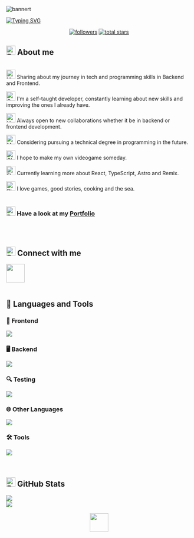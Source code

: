 ![bannert](https://github.com/jigcolapaolo/jigcolapaolo/assets/145474462/957eb932-3613-4a5b-a95b-60cf22edbcf8)

[![Typing SVG](https://readme-typing-svg.demolab.com?font=DotGothic16&size=50&duration=3000&pause=2000&color=1670FF&center=true&vCenter=true&random=false&width=1050&height=60&lines=Hi!+I'm+Juan;Full+Stack+Developer)](https://git.io/typing-svg)

<p align="center">
    <a href="https://github.com/jigcolapaolo?tab=followers">
    <img alt="followers" title="Follow me on Github" src="https://custom-icon-badges.demolab.com/github/followers/jigcolapaolo?color=1dc2ae&labelColor=1aae9c&style=for-the-badge&logo=person-add&label=Follow&logoColor=white"/></a>
  <a href="https://github.com/jigcolapaolo?tab=repositories&sort=stargazers">
    <img alt="total stars" title="Total stars on GitHub" src="https://custom-icon-badges.demolab.com/github/stars/jigcolapaolo?color=f6b26b&style=for-the-badge&labelColor=e69138&logo=star"/></a>
</p>

## <img src="https://raw.githubusercontent.com/Tarikul-Islam-Anik/Animated-Fluent-Emojis/master/Emojis/Travel%20and%20places/Rocket.png" alt="Rocket" width="25" height="25" /> About me

</br><img src="https://raw.githubusercontent.com/Tarikul-Islam-Anik/Animated-Fluent-Emojis/master/Emojis/Food/Hot%20Beverage.png" alt="Hot Beverage" width="25" height="25" /> Sharing about my journey in tech and programming skills in Backend and Frontend.</br>

<img src="https://raw.githubusercontent.com/Tarikul-Islam-Anik/Animated-Fluent-Emojis/master/Emojis/Objects/Open%20Book.png" alt="Open Book" width="25" height="25" /> I'm a self-taught developer, constantly learning about new skills and improving the ones I already have.</br>

<img src="https://raw.githubusercontent.com/Tarikul-Islam-Anik/Animated-Fluent-Emojis/master/Emojis/Hand%20gestures/Handshake.png" alt="Handshake" width="25" height="25" /> Always open to new collaborations whether it be in backend or frontend development.</br>

<img src="https://raw.githubusercontent.com/Tarikul-Islam-Anik/Animated-Fluent-Emojis/master/Emojis/People/Man%20Student.png" alt="Man Student" width="25" height="25" /> Considering pursuing a technical degree in programming in the future.</br>

<img src="https://raw.githubusercontent.com/Tarikul-Islam-Anik/Animated-Fluent-Emojis/master/Emojis/Travel%20and%20places/Glowing%20Star.png" alt="Glowing Star" width="25" height="25" /> I hope to make my own videogame someday.

<img src="https://raw.githubusercontent.com/Tarikul-Islam-Anik/Animated-Fluent-Emojis/master/Emojis/Hand%20gestures/Flexed%20Biceps.png" alt="Flexed Biceps" width="25" height="25" /> Currently learning more about React, TypeScript, Astro and Remix.</br>

<img src="https://raw.githubusercontent.com/Tarikul-Islam-Anik/Animated-Fluent-Emojis/master/Emojis/Smilies/Blue%20Heart.png" alt="Blue Heart" width="25" height="25" /> I love games, good stories, cooking and the sea.</br></br>


### <img src="https://raw.githubusercontent.com/Tarikul-Islam-Anik/Animated-Fluent-Emojis/master/Emojis/Hand%20gestures/Backhand%20Index%20Pointing%20Right.png" alt="Backhand Index Pointing Right" width="25" height="25" /> Have a look at my [Portfolio](http://juancolapaolo-portfolio.netlify.app/)
</br></br>


## <img src="https://raw.githubusercontent.com/Tarikul-Islam-Anik/Animated-Fluent-Emojis/master/Emojis/Hand%20gestures/Raising%20Hands.png" alt="Raising Hands" width="25" height="25" /> Connect with me
<a href="https://linkedin.com/in/juan-ignacio-colapaolo">
  <img src="https://skillicons.dev/icons?i=linkedin" width="50" height="50">
</a></br></br>


## 🔧 Languages and Tools

### 🎨 Frontend
<p>
  <a href="https://go-skill-icons.vercel.app/">
    <img src="https://go-skill-icons.vercel.app/api/icons?i=html,css,sass,tailwind,js,ts,react,vite,nextjs,astro,remix&perline=4" />
  </a>
</p>

### 🖥️ Backend
<p>
  <a href="https://go-skill-icons.vercel.app/">
    <img src="https://go-skill-icons.vercel.app/api/icons?i=cs,dotnet,nodejs,sqlserver,mysql,postgres&perline=3" />
  </a>
</p>

### 🔍 Testing
<p>
  <a href="https://go-skill-icons.vercel.app/">
    <img src="https://go-skill-icons.vercel.app/api/icons?i=jest,playwright,vitest" />
  </a>
</p>

### 🌐 Other Languages
<p>
  <a href="https://go-skill-icons.vercel.app/">
    <img src="https://go-skill-icons.vercel.app/api/icons?i=cpp,py" />
  </a>
</p>

### 🛠️ Tools
<p>
  <a href="https://go-skill-icons.vercel.app/">
    <img src="https://go-skill-icons.vercel.app/api/icons?i=git,docker,figma,swagger,postman,firebase,heroku,netlify,vercel,visualstudio,vscode" />
  </a>
</p>

<br>

## <img src="https://raw.githubusercontent.com/Tarikul-Islam-Anik/Animated-Fluent-Emojis/master/Emojis/Objects/Bar%20Chart.png" alt="Bar Chart" width="25" height="25" /> GitHub Stats


<div>
  <img src="https://github-readme-stats.vercel.app/api/top-langs/?username=jigcolapaolo&theme=react&hide_border=true&include_all_commits=false&count_private=false&layout=compact"></br>
  <img src="https://streak-stats.demolab.com?user=jigcolapaolo&theme=react&fire=FF901D">
</div>


</br>
<div align="center">
  <img src="https://user-images.githubusercontent.com/74038190/212284087-bbe7e430-757e-4901-90bf-4cd2ce3e1852.gif" width="50" height="50"
</div>
